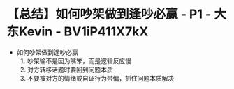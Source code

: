 # 【总结】如何吵架做到逢吵必赢 - P1 - 大东Kevin - BV1iP411X7kX

-   如何吵架做到逢吵必赢
    1.  吵架输不是因为嘴笨，而是逻辑反应慢
    2.  对方转移话题时要回到问题本质
    3.  不要被对方的情绪或自证行为带偏，抓住问题本质解决